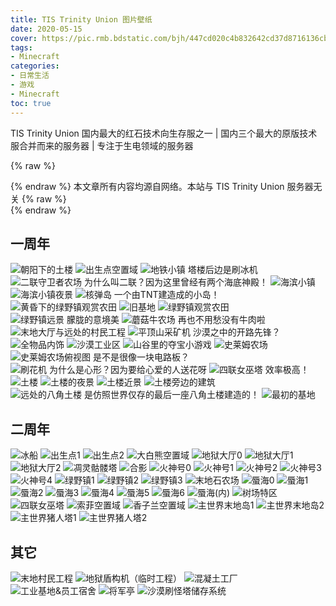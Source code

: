```yaml
---
title: TIS Trinity Union 图片壁纸
date: 2020-05-15
cover: https://pic.rmb.bdstatic.com/bjh/447cd020c4b832642cd37d8716136cbb.jpeg
tags:
- Minecraft
categories:
- 日常生活
- 游戏
- Minecraft
toc: true
---
```

TIS Trinity Union
国内最大的红石技术向生存服之一 | 国内三个最大的原版技术服合并而来的服务器 | 专注于生电领域的服务器
<!--more-->
{% raw %}<article class="message is-success"><div class="message-body">{% endraw %}
本文章所有内容均源自网络。本站与 TIS Trinity Union 服务器无关
{% raw %}</div></article>{% endraw %}

## 一周年

<!-- div class="justified-gallery" -->

![朝阳下的土楼](https://pic.rmb.bdstatic.com/bjh/be3635a7db53b391ffbdd9b73a917508.png)
![出生点空置域](https://pic.rmb.bdstatic.com/bjh/b8e2569cf8b28f69700a1e49da43848c.png)
![地铁小镇 塔楼后边是刷冰机](https://pic.rmb.bdstatic.com/bjh/f4f32e666552442b4efe0b89d9c413ac.png)
![二联守卫者农场 为什么叫二联？因为这里曾经有两个海底神殿！](https://pic.rmb.bdstatic.com/bjh/b97839ce7c9ba38d30775ec3077e349b.png)
![海滨小镇](https://pic.rmb.bdstatic.com/bjh/2a992e5f63b8f4c8d5a945eaabbc833c.png)
![海滨小镇夜景](https://pic.rmb.bdstatic.com/bjh/cdc58cf14343370b133fdd05ddecb7a7.png)
![核弹岛 一个由TNT建造成的小岛！](https://pic.rmb.bdstatic.com/bjh/3661116d4381b87eb91900f66ba5a3e8.png)
![黄昏下的绿野镇观赏农田](https://pic.rmb.bdstatic.com/bjh/a66be5858b493acb6d76f95fadeb801e.png)
![旧基地](https://pic.rmb.bdstatic.com/bjh/28c086ff9141ccd281f970793859b084.png)
![绿野镇观赏农田](https://pic.rmb.bdstatic.com/bjh/0302ae43aa8c08895f5e75bf3acce79e.png)
![绿野镇远景 朦胧的意境美](https://pic.rmb.bdstatic.com/bjh/6dc8c4e43198801f0acf1b62bbcb3189.png)
![蘑菇牛农场 再也不用愁没有牛肉啦](https://pic.rmb.bdstatic.com/bjh/f5ad0f313816188023a6414cd151d90a.png)
![末地大厅与远处的村民工程](https://pic.rmb.bdstatic.com/bjh/55c303b35007c02655873fc0ac12a5ba.png)
![平顶山采矿机 沙漠之中的开路先锋？](https://pic.rmb.bdstatic.com/bjh/bd02ac517b2a27ad92ab6617266854b8.png)
![全物品内饰](https://pic.rmb.bdstatic.com/bjh/a1b52fb0fa64888b1dbae9de306fdfd9.png)
![沙漠工业区](https://pic.rmb.bdstatic.com/bjh/4aa56a7f90e425f330d09f09c66d8926.png)
![山谷里的夺宝小游戏](https://pic.rmb.bdstatic.com/bjh/eee0bf9e104f5af44a1bae73965a1386.png)
![史莱姆农场](https://pic.rmb.bdstatic.com/bjh/a220393034746d5484970fcd7bd938c5.png)
![史莱姆农场俯视图  是不是很像一块电路板？](https://pic.rmb.bdstatic.com/bjh/33d8083a93c5dc27d38410c3d750fe9b.png)
![刷花机 为什么是心形？因为要给心爱的人送花呀](https://pic.rmb.bdstatic.com/bjh/443a19d9835e0c50f04a5e71e10569e5.png)
![四联女巫塔 效率极高！](https://pic.rmb.bdstatic.com/bjh/0f219e91364378b85935fb24802c9322.png)
![土楼](https://pic.rmb.bdstatic.com/bjh/23961d5602e2a256058272c34e0f8f5e.png)
![土楼的夜景](https://pic.rmb.bdstatic.com/bjh/af043925fd4615f11d9d49bfc5edbad2.png)
![土楼近景](https://pic.rmb.bdstatic.com/bjh/f82cba3d018a80f6d024d400086f402c.png)
![土楼旁边的建筑](https://pic.rmb.bdstatic.com/bjh/0e84e6bafe2fc02df283569a96c8955c.jpeg)
![远处的八角土楼 是仿照世界仅存的最后一座八角土楼建造的！](https://pic.rmb.bdstatic.com/bjh/ed6af96441994765f6053ea96507c17b.png)
![最初的基地](https://pic.rmb.bdstatic.com/bjh/378dea34407d985380df2edcb63486a0.png)

</div>

## 二周年

<div class="justified-gallery">

![冰船](https://pic.rmb.bdstatic.com/bjh/12597c0e0e05eb5ab0bc5bf3500cb690.png)
![出生点1](https://pic.rmb.bdstatic.com/bjh/693f89d2dc4556ed058f794b2d33b047.png)
![出生点2](https://pic.rmb.bdstatic.com/bjh/67c723eb4869501681b77e14865a4b63.png)
![大白熊空置域](https://pic.rmb.bdstatic.com/bjh/40e669a6ea35b302da0dba738a5c7a34.png)
![地狱大厅0](https://pic.rmb.bdstatic.com/bjh/739fed8dca9f3efdf7d1e6500307ab18.png)
![地狱大厅1](https://pic.rmb.bdstatic.com/bjh/17b0acb94759d0fb2804f24226fd1589.png)
![地狱大厅2](https://pic.rmb.bdstatic.com/bjh/1262a858fd1202b9d25fbe0c1f52ef7f.png)
![凋灵骷髅塔](https://pic.rmb.bdstatic.com/bjh/fac7d34829a0be678fd9c64863a9609e.png)
![合影](https://pic.rmb.bdstatic.com/bjh/9fad8ea38c5c135b92ad4d37d481c035.png)
![火神号0](https://pic.rmb.bdstatic.com/bjh/d4ba3df6538ac923239f34fe3d1d06ce.png)
![火神号1](https://pic.rmb.bdstatic.com/bjh/6868968816717d466634f2fb65b9fb6e.png)
![火神号2](https://pic.rmb.bdstatic.com/bjh/45504e564c84dcf676b5208c0a0ee62f.png)
![火神号3](https://pic.rmb.bdstatic.com/bjh/4092490751d2316e7d80aa61fe690722.png)
![火神号4](https://pic.rmb.bdstatic.com/bjh/10d9103d24b88e92fe55b5b44db509ad.png)
![绿野镇1](https://pic.rmb.bdstatic.com/bjh/9438b00ffe18b81916bacc7586bc5665.png)
![绿野镇2](https://pic.rmb.bdstatic.com/bjh/0bc2023a7432d40ec268175bdaa1dfb2.png)
![绿野镇3](https://pic.rmb.bdstatic.com/bjh/4a05312113b345ee1765684a190492bd.png)
![末地石农场](https://pic.rmb.bdstatic.com/bjh/36a6e413f75a9f7a3f8dd9497b546ef8.png)
![蜃海0](https://pic.rmb.bdstatic.com/bjh/d60793b30bea185a3664760a14e6721f.png)
![蜃海1](https://pic.rmb.bdstatic.com/bjh/4ea213a5d3aece40cfe34d1e34339fe0.png)
![蜃海2](https://pic.rmb.bdstatic.com/bjh/18bdb7c9366df3aa84af89d591b2c303.png)
![蜃海3](https://pic.rmb.bdstatic.com/bjh/1d43834ef5372d3c57361e4a47511d15.png)
![蜃海4](https://pic.rmb.bdstatic.com/bjh/fcd4877c290844763b565dcba000b86a.png)
![蜃海5](https://pic.rmb.bdstatic.com/bjh/220227a13b21799e84bccbb2e3768188.png)
![蜃海6](https://pic.rmb.bdstatic.com/bjh/f9ec1619d858e302c6612ad896bd606f.png)
![蜃海(内)](https://pic.rmb.bdstatic.com/bjh/82227f18034fbe1f455f4b9b8a66b701.png)
![树场特区](https://pic.rmb.bdstatic.com/bjh/c00a5651268dfe83ce654c4abb5eaca1.png)
![四联女巫塔](https://pic.rmb.bdstatic.com/bjh/a416742325bdb1cdfd9611f5fb8f741a.png)
![索菲空置域](https://pic.rmb.bdstatic.com/bjh/e75e520cd364af5e9d9de2c09b173438.png)
![香子兰空置域](https://pic.rmb.bdstatic.com/bjh/c1d640e264560338db1b9276ce947c5f.png)
![主世界末地岛1](https://pic.rmb.bdstatic.com/bjh/8a30380a80018f53b8b0122c0499f36b.png)
![主世界末地岛2](https://pic.rmb.bdstatic.com/bjh/028029ead25a25cea39c6e54f9b06eba.png)
![主世界猪人塔1](https://pic.rmb.bdstatic.com/bjh/a044d395677f94c1dd1382784a9cce06.png)
![主世界猪人塔2](https://pic.rmb.bdstatic.com/bjh/053bc6ac57609c897f273d645707bf0d.png)

<!-- /div -->

## 其它

<!-- div class="justified-gallery" -->

![末地村民工程](https://pic.rmb.bdstatic.com/bjh/06c4022b6db7cf5091f7a64f1141892f.jpeg)
![地狱盾构机（临时工程）](https://pic.rmb.bdstatic.com/bjh/95cdd887150a7f88c6b31ad18883b062.jpeg)
![混凝土工厂](https://pic.rmb.bdstatic.com/bjh/0cca4c1940454908db40f56ba39d30b3.jpeg)
![工业基地&员工宿舍](https://pic.rmb.bdstatic.com/bjh/62d99a7432a257407ded3a05cedb4750.jpeg)
![将军亭](https://pic.rmb.bdstatic.com/bjh/91826c88f48b4f0688de90f542c582b7.jpeg)
![沙漠刷怪塔储存系统](https://pic.rmb.bdstatic.com/bjh/240f8ec8c6475fbdf211ff1c8f65324a.jpeg)

<!-- /div -->
